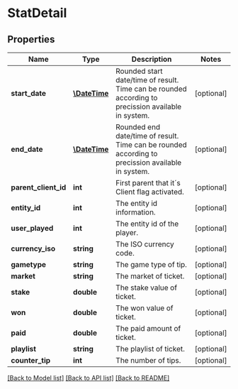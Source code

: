 # StatDetail

## Properties
Name | Type | Description | Notes
------------ | ------------- | ------------- | -------------
**start_date** | [**\DateTime**](\DateTime.md) | Rounded start date/time of result. Time can be rounded according to precission available in system. | [optional] 
**end_date** | [**\DateTime**](\DateTime.md) | Rounded end date/time of result. Time can be rounded according to precission available in system. | [optional] 
**parent_client_id** | **int** | First parent that it´s Client flag activated. | [optional] 
**entity_id** | **int** | The entity id information. | [optional] 
**user_played** | **int** | The entity id of the player. | [optional] 
**currency_iso** | **string** | The ISO currency code. | [optional] 
**gametype** | **string** | The game type of tip. | [optional] 
**market** | **string** | The market of ticket. | [optional] 
**stake** | **double** | The stake value of ticket. | [optional] 
**won** | **double** | The won value of ticket. | [optional] 
**paid** | **double** | The paid amount of ticket. | [optional] 
**playlist** | **string** | The playlist of ticket. | [optional] 
**counter_tip** | **int** | The number of tips. | [optional] 

[[Back to Model list]](../README.md#documentation-for-models) [[Back to API list]](../README.md#documentation-for-api-endpoints) [[Back to README]](../README.md)


